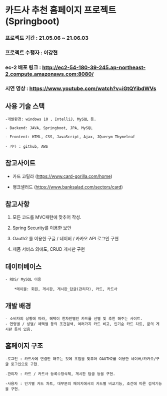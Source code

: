 # 카드사 추천 홈페이지 프로젝트 (Springboot)

### 프로젝트 기간 : 21.05.06 ~ 21.06.03 

### 프로젝트 수행자 : 이강현

### ec-2 배포 링크 : http://ec2-54-180-39-245.ap-northeast-2.compute.amazonaws.com:8080/
      
### 시연 영상 : https://www.youtube.com/watch?v=iGtQYibdWVs

## 사용 기술 스택

	-개발환경: windows 10 , IntelliJ, MySQL 등.
	
	- Backend: JAVA, Springboot, JPA, MySQL
	
	- Frontent: HTML, CSS, JavaScript, Ajax, JQuerym Thymeleaf
	
	- 기타 : github, AWS
	
	


## 참고사이트

- 카드 고릴라 (https://www.card-gorilla.com/home)


- 뱅크샐러드 (https://www.banksalad.com/sectors/card)






## 참고사항

1. 모든 코드를 MVC패턴에 맞추어 작성.

2. Spring Security를 이용한 보안

3. Oauth2 를 이용한 구글 / 네이버 / 카카오 API 로그인 구현

4. 제품 서비스 외에도, CRUD 게시판 구현

## 데이터베이스
	
	- RDS/ MySQL 이용
		
		*테이블: 회원, 게시판, 게시판_답글(관리자), 카드, 카드사

## 개발 배경

	- 소비자의 상황에 따라, 혜택이 천차만별인 카드를 선별 및 추천 해주는 사이트.
	- 연령별 / 성별/ 혜택별 등의 조건검색, 여러가지 카드 비교, 인기순 카드 차트, 문의 게시판 등이 있음.
	
	
## 홈페이지 구조	
	
 	-로그인 : 카드사에 연결만 해주는 것에 초점을 맞추어 OAUTH2를 이용한 네이버/카카오/구글 로그인으로 구현.
	
	-관리자 : 카드 / 카드사 등록수정삭제, 게시판 답글 등을 구현.
	
	-사용자 : 인기별 카드 차트, 대부분의 페이지에서의 카드별 비교기능, 조건에 따른 검색기능을 구현.
	
	
	
